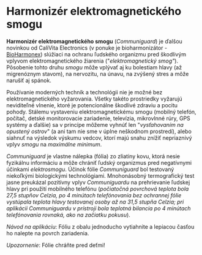 Harmonizér elektromagnetického smogu
====================================

**Harmonizér elektromagnetického smogu** (*Communiguard*) je ďalšou novinkou od
CaliVita Electronics (v ponuke je bioharmonizátor -
[BioHarmonex](/sip/p/bioharmonex/)) slúžiaci na ochranu ľudského
organizmu pred škodlivým vplyvom elektromagnetického žiarenia
("*elektromagnetický smog"*). Pôsobenie tohto druhu *smogu* môže vplývať aj ku
bolestiam hlavy (až migrenóznym stavom), na nervozitu, na únavu, na zvýšený
stres a môže narušiť aj spánok.

Používanie moderných techník a technológii nie je možné bez elektromagnetického
vyžarovania. Všetky takéto prostriedky vyžarujú neviditeľné vlnenie, ktoré je
potencionálne škodlivé zdraviu a pocitu pohody. Stálemu vystaveniu
elektromagnetickému smogu (mobilný telefón, počítač, detské monitorovacie
zariadenie, televízia, mikrovlnné rúry, GPS systémy a ďalšie) sa v princípe
môžeme vyhnúť len "*vysťahovaním na opustený ostrov*" (a ani tam nie sme v úplne
neškodnom prostredí), alebo siahnuť na výsledok výskumu vedcov, ktorí majú snahu
znížiť nepriaznivý vplyv *smogu* na *maximálne minimum*.

*Communiguard* je vlastne nálepka (fólia) zo zliatiny kovu, ktorá nesie
fyzikálnu informáciu a môže chrániť ľudský organizmus pred negatívnymi účinkami
*elektrosmogu*. Účinok fólie *Communiguard* bol testovaný niekoľkými
biologickými technológiami. Mnohonásobný termografický test jasne preukázal
pozitívny vplyv *Communiguardu* na prehrievanie ľudskej hlavy pri použití
mobilného telefónu (*počiatočná povrchová teplota bola 27,5 stupňov Celzia, po 4
minútach telefónovania bez ochrannej fólie vystúpala teplota hlavy testovanej
osoby až na 31,5 stupňa Celzia; pri aplikácii Communiguardu v prístroji bola
teplotná bilancia po 4 minútach telefónovania rovnaká, ako na začiatku pokusu*).

*Návod na aplikáciu*: Fóliu z obalu jednoducho vytiahnite a lepiacou časťou ho
nalepte na povrch zariadenia.

*Upozornenie*: Fólie chráňte pred deťmi!

